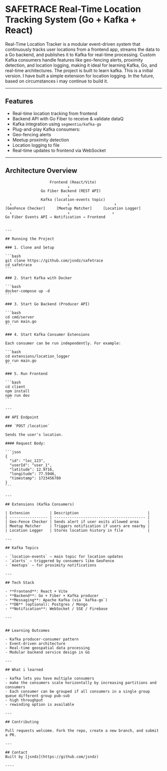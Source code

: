 # SAFETRACE Real-Time Location Tracking System (Go + Kafka + React)

Real-Time Location Tracker is a modular event-driven system that continuously tracks user locations from a frontend app, streams the data to a Go backend, and publishes it to Kafka for real-time processing. Custom Kafka consumers handle features like geo-fencing alerts, proximity detection, and location logging, making it ideal for learning Kafka, Go, and real-time architectures.
The project is built to learn kafka.
This is a initial version.
I have built a simple extension for location logging.
In the future, based on circumstances i may continue to build it.

---

## Features

- Real-time location tracking from frontend
- Backend API with Go Fiber to receive & validate dataQ
- Kafka integration using `segmentio/kafka-go`
- Plug-and-play Kafka consumers:
- Geo-fencing alerts
- Meetup proximity detection
- Location logging to file
- Real-time updates to frontend via WebSocket

---

## Architecture Overview

```text
                    Frontend (React/Vite)
                            ↓
                Go Fiber Backend (REST API)
                            ↓
                Kafka (location-events topic)
  ↓                         ↓                    ↓
[GeoFence Checker]     [Meetup Matcher]     [Location Logger]
  ↓                         ↓                   ↓
Go Fiber Events API → Notification → Frontend
```

````

---

## Running the Project

### 1. Clone and Setup

```bash
git clone https://github.com/jsndz/safetrace
cd safetrace
```

### 2. Start Kafka with Docker

```bash
docker-compose up -d
```

### 3. Start Go Backend (Producer API)

```bash
cd cmd/server
go run main.go
```

### 4. Start Kafka Consumer Extensions

Each consumer can be run independently. For example:

```bash
cd extensions/location_logger
go run main.go
```

### 5. Run Frontend

```bash
cd client
npm install
npm run dev
```

---

## API Endpoint

### `POST /location`

Sends the user's location.

#### Request Body:

```json
{
  "id": "loc_123",
  "userId": "user_1",
  "latitude": 12.9716,
  "longitude": 77.5946,
  "timestamp": 1723456789
}
```

---

## Extensions (Kafka Consumers)

| Extension         | Description                               |
| ----------------- | ----------------------------------------- |
| Geo-Fence Checker | Sends alert if user exits allowed area    |
| Meetup Matcher    | Triggers notification if users are nearby |
| Location Logger   | Stores location history in file           |

---

## Kafka Topics

- `location-events` – main topic for location updates
- `alerts` – triggered by consumers like GeoFence
- `meetups` – for proximity notifications

---

## Tech Stack

- **Frontend**: React + Vite
- **Backend**: Go + Fiber + Kafka producer
- **Messaging**: Apache Kafka (via `kafka-go`)
- **DB** (optional): Postgres / Mongo
- **Notification**: WebSocket / SSE / Firebase

---


## Learning Outcomes

- Kafka producer-consumer pattern
- Event-driven architecture
- Real-time geospatial data processing
- Modular backend service design in Go

---

## What i learned

- kafka lets you have multiple consumers
- make the consumers scale horizontally by increasing partitions and consumers
- Each consumer can be grouped if all consumers in a single group queue different group pub-sub
- high throughput
- rewinding option is available

---

## Contributing

Pull requests welcome. Fork the repo, create a new branch, and submit a PR.

---

## Contact
Built by [jsndz](https://github.com/jsndz)

----
````
